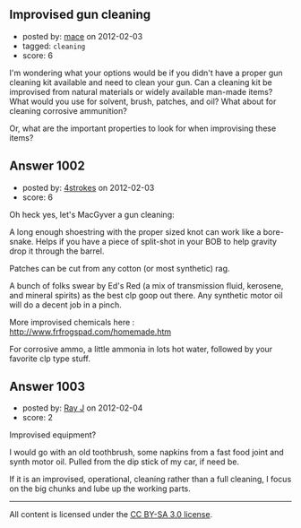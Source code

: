 ## Improvised gun cleaning

- posted by: [mace](https://stackexchange.com/users/-1/163-mace) on 2012-02-03
- tagged: `cleaning`
- score: 6

<p>I'm wondering what your options would be if you didn't have a proper gun cleaning kit available and need to clean your gun. Can a cleaning kit be improvised from natural materials or widely available man-made items? What would you use for solvent, brush, patches, and oil? What about for cleaning corrosive ammunition? </p>

<p>Or, what are the important properties to look for when improvising these items?</p>



## Answer 1002

- posted by: [4strokes](https://stackexchange.com/users/-1/410-4strokes) on 2012-02-03
- score: 6

<p>Oh heck yes, let's MacGyver a gun cleaning:</p>

<p>A long enough shoestring with the proper sized knot can work like a bore-snake. Helps if you have a piece of split-shot in your BOB to help gravity drop it through the barrel.</p>

<p>Patches can be cut from any cotton (or most synthetic) rag.</p>

<p>A bunch of folks swear by Ed's Red (a mix of transmission fluid, kerosene, and mineral spirits) as the best clp goop out there. Any synthetic motor oil will do a decent job in a pinch.</p>

<p>More improvised chemicals here : <a href="http://www.frfrogspad.com/homemade.htm">http://www.frfrogspad.com/homemade.htm</a></p>

<p>For corrosive ammo, a little ammonia in lots hot water, followed by your favorite clp type stuff. </p>



## Answer 1003

- posted by: [Ray J](https://stackexchange.com/users/-1/166-ray-j) on 2012-02-04
- score: 2

<p>Improvised equipment?</p>

<p>I would go with an old toothbrush, some napkins from a fast food joint and synth motor oil.  Pulled from the dip stick of my car, if need be.</p>

<p>If it is an improvised, operational, cleaning rather than a full cleaning, I focus on the big chunks and lube up the working parts.</p>




---

All content is licensed under the [CC BY-SA 3.0 license](https://creativecommons.org/licenses/by-sa/3.0/).
